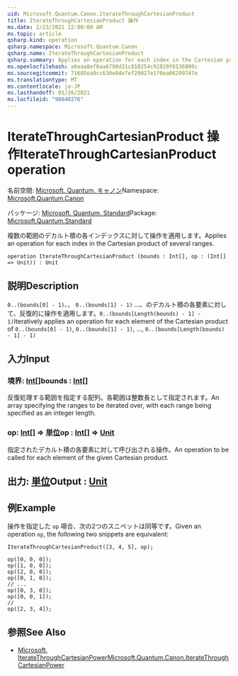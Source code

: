 ```yaml
---
uid: Microsoft.Quantum.Canon.IterateThroughCartesianProduct
title: IterateThroughCartesianProduct 操作
ms.date: 1/23/2021 12:00:00 AM
ms.topic: article
qsharp.kind: operation
qsharp.namespace: Microsoft.Quantum.Canon
qsharp.name: IterateThroughCartesianProduct
qsharp.summary: Applies an operation for each index in the Cartesian product of several ranges.
ms.openlocfilehash: a0aaa8ef6aa6798d31c810254c92820f8136800c
ms.sourcegitcommit: 71605ea9cc630e84e7ef29027e1f0ea06299747e
ms.translationtype: MT
ms.contentlocale: ja-JP
ms.lasthandoff: 01/26/2021
ms.locfileid: "98840276"
---
```

# <a name="iteratethroughcartesianproduct-operation"></a><span data-ttu-id="1d98c-102">IterateThroughCartesianProduct 操作</span><span class="sxs-lookup"><span data-stu-id="1d98c-102">IterateThroughCartesianProduct operation</span></span>

<span data-ttu-id="1d98c-103">名前空間: [Microsoft. Quantum. キャノン](xref:Microsoft.Quantum.Canon)</span><span class="sxs-lookup"><span data-stu-id="1d98c-103">Namespace: [Microsoft.Quantum.Canon](xref:Microsoft.Quantum.Canon)</span></span>

<span data-ttu-id="1d98c-104">パッケージ: [Microsoft. Quantum. Standard](https://nuget.org/packages/Microsoft.Quantum.Standard)</span><span class="sxs-lookup"><span data-stu-id="1d98c-104">Package: [Microsoft.Quantum.Standard](https://nuget.org/packages/Microsoft.Quantum.Standard)</span></span>


<span data-ttu-id="1d98c-105">複数の範囲のデカルト積の各インデックスに対して操作を適用します。</span><span class="sxs-lookup"><span data-stu-id="1d98c-105">Applies an operation for each index in the Cartesian product of several ranges.</span></span>

```qsharp
operation IterateThroughCartesianProduct (bounds : Int[], op : (Int[] => Unit)) : Unit
```


## <a name="description"></a><span data-ttu-id="1d98c-106">説明</span><span class="sxs-lookup"><span data-stu-id="1d98c-106">Description</span></span>

<span data-ttu-id="1d98c-107">`0..(bounds[0] - 1)`、、 `0..(bounds[1] - 1)` ...、のデカルト積の各要素に対して、反復的に操作を適用します。`0..(bounds[Length(bounds) - 1] - 1)`</span><span class="sxs-lookup"><span data-stu-id="1d98c-107">Iteratively applies an operation for each element of the Cartesian product of `0..(bounds[0] - 1)`, `0..(bounds[1] - 1)`, ..., `0..(bounds[Length(bounds) - 1] - 1)`</span></span>

## <a name="input"></a><span data-ttu-id="1d98c-108">入力</span><span class="sxs-lookup"><span data-stu-id="1d98c-108">Input</span></span>

### <a name="bounds--int"></a><span data-ttu-id="1d98c-109">境界: [Int](xref:microsoft.quantum.lang-ref.int)[]</span><span class="sxs-lookup"><span data-stu-id="1d98c-109">bounds : [Int](xref:microsoft.quantum.lang-ref.int)[]</span></span>

<span data-ttu-id="1d98c-110">反復処理する範囲を指定する配列。各範囲は整数長として指定されます。</span><span class="sxs-lookup"><span data-stu-id="1d98c-110">An array specifying the ranges to be iterated over, with each range being specified as an integer length.</span></span>


### <a name="op--int--unit"></a><span data-ttu-id="1d98c-111">op: [Int](xref:microsoft.quantum.lang-ref.int)[] => [単位](xref:microsoft.quantum.lang-ref.unit)</span><span class="sxs-lookup"><span data-stu-id="1d98c-111">op : [Int](xref:microsoft.quantum.lang-ref.int)[] => [Unit](xref:microsoft.quantum.lang-ref.unit)</span></span> 

<span data-ttu-id="1d98c-112">指定されたデカルト積の各要素に対して呼び出される操作。</span><span class="sxs-lookup"><span data-stu-id="1d98c-112">An operation to be called for each element of the given Cartesian product.</span></span>



## <a name="output--unit"></a><span data-ttu-id="1d98c-113">出力: [単位](xref:microsoft.quantum.lang-ref.unit)</span><span class="sxs-lookup"><span data-stu-id="1d98c-113">Output : [Unit](xref:microsoft.quantum.lang-ref.unit)</span></span>



## <a name="example"></a><span data-ttu-id="1d98c-114">例</span><span class="sxs-lookup"><span data-stu-id="1d98c-114">Example</span></span>

<span data-ttu-id="1d98c-115">操作を指定した `op` 場合、次の2つのスニペットは同等です。</span><span class="sxs-lookup"><span data-stu-id="1d98c-115">Given an operation `op`, the following two snippets are equivalent:</span></span>

```qsharp
IterateThroughCartesianProduct([3, 4, 5], op);
```

```qsharp
op([0, 0, 0]);
op([1, 0, 0]);
op([2, 0, 0]);
op([0, 1, 0]);
// ...
op([0, 3, 0]);
op([0, 0, 1]);
//
op([2, 3, 4]);
```

## <a name="see-also"></a><span data-ttu-id="1d98c-116">参照</span><span class="sxs-lookup"><span data-stu-id="1d98c-116">See Also</span></span>

- [<span data-ttu-id="1d98c-117">Microsoft. IterateThroughCartesianPower</span><span class="sxs-lookup"><span data-stu-id="1d98c-117">Microsoft.Quantum.Canon.IterateThroughCartesianPower</span></span>](xref:Microsoft.Quantum.Canon.IterateThroughCartesianPower)